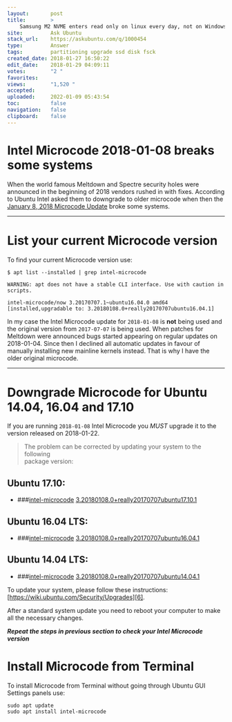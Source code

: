 ```yaml
---
layout:       post
title:        >
    Samsung M2 NVME enters read only on linux every day, not on Windows
site:         Ask Ubuntu
stack_url:    https://askubuntu.com/q/1000454
type:         Answer
tags:         partitioning upgrade ssd disk fsck
created_date: 2018-01-27 16:50:22
edit_date:    2018-01-29 04:09:11
votes:        "2 "
favorites:    
views:        "1,520 "
accepted:     
uploaded:     2022-01-09 05:43:54
toc:          false
navigation:   false
clipboard:    false
---
```


# Intel Microcode 2018-01-08 breaks some systems

When the world famous Meltdown and Spectre security holes were announced in the beginning of 2018 vendors rushed in with fixes. According to Ubuntu Intel asked them to downgrade to older microcode when then the [January 8, 2018 Microcode Update][1] broke some systems.

----------

# List your current Microcode version

To find your current Microcode version use:

``` 
$ apt list --installed | grep intel-microcode

WARNING: apt does not have a stable CLI interface. Use with caution in scripts.

intel-microcode/now 3.20170707.1~ubuntu16.04.0 amd64 [installed,upgradable to: 3.20180108.0+really20170707ubuntu16.04.1]

```

In my case the Intel Microcode update for `2018-01-08` is **not** being used and the original version from `2017-07-07` is being used. When patches for Meltdown were announced bugs started appearing on regular updates on 2018-01-04. Since then I declined all automatic updates in favour of manually installing new mainline kernels instead. That is why I have the older original microcode.


----------


# Downgrade Microcode for Ubuntu 14.04, 16.04 and 17.10

If you are running `2018-01-08` Intel Microcode you *MUST* upgrade it to the version released on 2018-01-22.

> The problem can be corrected by updating your system to the following  
> package version:  

## Ubuntu 17.10:
  -  ###[intel-microcode][2] [3.20180108.0+really20170707ubuntu17.10.1][3]

## Ubuntu 16.04 LTS:
  -  ###[intel-microcode][2] [3.20180108.0+really20170707ubuntu16.04.1][4]

## Ubuntu 14.04 LTS:
  -  ###[intel-microcode][2] [3.20180108.0+really20170707ubuntu14.04.1][5] 

To update your system, please follow these instructions: [https://wiki.ubuntu.com/Security/Upgrades][6].

After a standard system update you need to reboot your computer to make
all the necessary changes.

***Repeat the steps in previous section to check your Intel Microcode version***

# Install Microcode from Terminal

To install Microcode from Terminal without going through Ubuntu GUI Settings panels use:

``` 
sudo apt update
sudo apt install intel-microcode

```

  [1]: https://usn.ubuntu.com/usn/usn-3531-2/
  [2]: https://launchpad.net/ubuntu/+source/intel-microcode
  [3]: https://launchpad.net/ubuntu/+source/intel-microcode/3.20180108.0+really20170707ubuntu17.10.1
  [4]: https://launchpad.net/ubuntu/+source/intel-microcode/3.20180108.0+really20170707ubuntu16.04.1
  [5]: https://launchpad.net/ubuntu/+source/intel-microcode/3.20180108.0+really20170707ubuntu14.04.1
  [6]: https://wiki.ubuntu.com/Security/Upgrades
